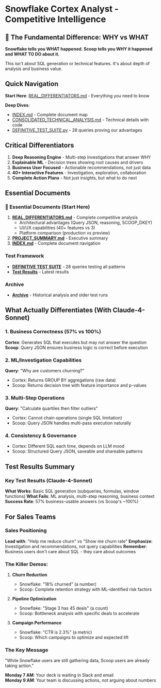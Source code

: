 # Snowflake Cortex Analyst - Competitive Intelligence

## 🚨 The Fundamental Difference: WHY vs WHAT

**Snowflake tells you WHAT happened. Scoop tells you WHY it happened and WHAT TO DO about it.**

This isn't about SQL generation or technical features. It's about depth of analysis and business value.

## Quick Navigation

**Start Here**: [REAL_DIFFERENTIATORS.md](./REAL_DIFFERENTIATORS.md) - Everything you need to know

**Deep Dives**: 
- [INDEX.md](./INDEX.md) - Complete document map
- [CONSOLIDATED_TECHNICAL_ANALYSIS.md](./CONSOLIDATED_TECHNICAL_ANALYSIS.md) - Technical details with code
- [DEFINITIVE_TEST_SUITE.py](./DEFINITIVE_TEST_SUITE.py) - 28 queries proving our advantages

## Critical Differentiators

1. **Deep Reasoning Engine** - Multi-step investigations that answer WHY
2. **Explainable ML** - Decision trees showing root causes and drivers
3. **Business User Focused** - Actionable recommendations, not just data
4. **40+ Interactive Features** - Investigation, exploration, collaboration
5. **Complete Action Plans** - Not just insights, but what to do next

## Essential Documents

### 🎯 Essential Documents (Start Here)
1. **[REAL_DIFFERENTIATORS.md](./REAL_DIFFERENTIATORS.md)** - Complete competitive analysis
   - Architectural advantages (Query JSON, reasoning, SCOOP_DKEY)
   - UI/UX capabilities (40+ features vs 3)
   - Platform comparison (production vs preview)
2. **[PROJECT_SUMMARY.md](./PROJECT_SUMMARY.md)** - Executive summary
3. **[INDEX.md](./INDEX.md)** - Complete document navigation

### Test Framework  
- **[DEFINITIVE TEST SUITE](DEFINITIVE_TEST_SUITE.py)** - 28 queries testing all patterns
- **[Test Results](test_results/definitive_results_claude-4-sonnet_20250921_170350.json)** - Latest results

### Archive
- **[Archive](archive/)** - Historical analysis and older test runs

## What Actually Differentiates (With Claude-4-Sonnet)

### 1. Business Correctness (57% vs 100%)
**Cortex**: Generates SQL that executes but may not answer the question
**Scoop**: Query JSON ensures business logic is correct before execution

### 2. ML/Investigation Capabilities
**Query**: "Why are customers churning?"
- Cortex: Returns GROUP BY aggregations (raw data)
- Scoop: Returns decision tree with feature importance and p-values

### 3. Multi-Step Operations  
**Query**: "Calculate quartiles then filter outliers"
- Cortex: Cannot chain operations (single SQL limitation)
- Scoop: Query JSON handles multi-pass execution naturally

### 4. Consistency & Governance
- Cortex: Different SQL each time, depends on LLM mood
- Scoop: Structured Query JSON, saveable and shareable patterns

## Test Results Summary

### Key Test Results (Claude-4-Sonnet)
**What Works**: Basic SQL generation (subqueries, formulas, window functions)
**What Fails**: ML analysis, multi-step reasoning, business context
**Success Rate**: 57% business-usable answers (vs Scoop's ~100%)

## For Sales Teams

### Sales Positioning
**Lead with**: "Help me reduce churn" vs "Show me churn rate"
**Emphasize**: Investigation and recommendations, not query capabilities
**Remember**: Business users don't care about SQL - they care about outcomes

### The Killer Demos:

1. **Churn Reduction**
   - Snowflake: "18% churned" (a number)
   - Scoop: Complete retention strategy with ML-identified risk factors

2. **Pipeline Optimization**
   - Snowflake: "Stage 3 has 45 deals" (a count)
   - Scoop: Bottleneck analysis with specific deals to accelerate

3. **Campaign Performance**
   - Snowflake: "CTR is 2.3%" (a metric)
   - Scoop: Which campaigns to optimize and expected lift

### The Key Message
"While Snowflake users are still gathering data, Scoop users are already taking action."

**Monday 7 AM**: Your deck is waiting in Slack and email  
**Monday 9 AM**: Your team is discussing actions, not arguing about numbers